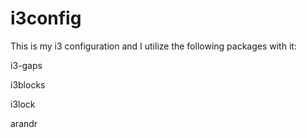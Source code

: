 # i3config

This is my i3 configuration and I utilize the following packages with it:

i3-gaps

i3blocks

i3lock

arandr

